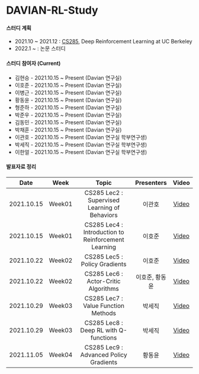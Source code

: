 # DAVIAN-RL-Study

#### 스터디 계획
- 2021.10 ~ 2021.12 : [CS285](http://rail.eecs.berkeley.edu/deeprlcourse-fa20/), Deep Reinforcement Learning at UC Berkeley
- 2022.1 ~          : 논문 스터디

#### 스터디 참여자 (Current)
- 김현승 - 2021.10.15 ~ Present (Davian 연구실)
- 이호준 - 2021.10.15 ~ Present (Davian 연구실)
- 이병근 - 2021.10.15 ~ Present (Davian 연구실)
- 황동윤 - 2021.10.15 ~ Present (Davian 연구실)
- 형준하 - 2021.10.15 ~ Present (Davian 연구실)
- 박준우 - 2021.10.15 ~ Present (Davian 연구실)
- 김동민 - 2021.10.15 ~ Present (Davian 연구실)
- 박채훈 - 2021.10.15 ~ Present (Davian 연구실)
- 이관호 - 2021.10.15 ~ Present (Davian 연구실 학부연구생)
- 박세직 - 2021.10.15 ~ Present (Davian 연구실 학부연구생)
- 이한얼 - 2021.10.15 ~ Present (Davian 연구실 학부연구생)

#### 발표자료 정리

|       Date       | Week | Topic | Presenters | Video |
|:----------------:|:------:|:----------------------------------------:|:----------:|:------:|
| 2021.10.15 | Week01 | CS285 Lec2 : Supervised Learning of Behaviors | 이관호 | [Video](https://drive.google.com/file/d/1bEqvOItvovU-De7J0eXKw5-guxELlf0W/view?usp=sharing) |
| 2021.10.15 | Week01 | CS285 Lec4 : Introduction to Reinforcement Learning | 이호준 | [Video](https://drive.google.com/file/d/1NBXeAZZpj224r8iPgYQaZPtY6w8W5Ivy/view?usp=sharing) |
| 2021.10.22 | Week02 | CS285 Lec5 : Policy Gradients | 이호준 | [Video](https://drive.google.com/file/d/1NFvJJKrPRcyDquHTDUeBnfMTyEHSKIdn/view?usp=sharing) |
| 2021.10.22 | Week02 | CS285 Lec6 : Actor-Critic Algorithms | 이호준, 황동윤 | [Video](https://drive.google.com/file/d/1hAYsvYwQT9AKiqUGN69TgNAuiq3pFykX/view?usp=sharing) |
| 2021.10.29 | Week03 | CS285 Lec7 : Value Function Methods | 박세직 | [Video](https://drive.google.com/file/d/1dRWm9Jtsq2g4HDwjW2nTr45ghtAeJY1Y/view?usp=sharing) |
| 2021.10.29 | Week03 | CS285 Lec8 : Deep RL with Q-functions | 박세직 | [Video](https://drive.google.com/file/d/19McQGyfhVE3jWDWFX1Z3GEbArzqO1vSh/view?usp=sharing) |
| 2021.11.05 | Week04 | CS285 Lec9 : Advanced Policy Gradients| 황동윤 | [Video](https://drive.google.com/file/d/1wCaMzjrxL8RLL1SeYszeAdDeOF_2C9Zi/view?usp=sharing) |
